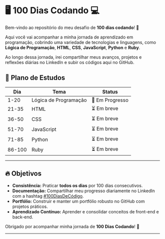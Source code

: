 # 🖥️ **100 Dias Codando** 💻

Bem-vindo ao repositório do meu desafio de **100 dias codando**! 🚀

Aqui você vai acompanhar a minha jornada de aprendizado em programação, cobrindo uma variedade de tecnologias e linguagens, como **Lógica de Programação**, **HTML**, **CSS**, **JavaScript**, **Python** e **Ruby**.

Ao longo dessa jornada, irei compartilhar meus avanços, projetos e reflexões diárias no LinkedIn e subir os códigos aqui no GitHub.

## 📅 **Plano de Estudos**

| Dia  | Tema                          | Status         |
|------|-------------------------------|----------------|
| 1-20 | Lógica de Programação         | 🚧 Em Progresso|
| 21-35| HTML                          | ⏳ Em breve    |
| 36-50| CSS                           | ⏳ Em breve    |
| 51-70| JavaScript                    | ⏳ Em breve    |
| 71-85| Python                        | ⏳ Em breve    |
| 86-100| Ruby                         | ⏳ Em breve    |

---

## 🔥 **Objetivos**

- **Consistência:** Praticar **todos os dias** por 100 dias consecutivos.
- **Documentação:** Compartilhar meu progresso diariamente no LinkedIn com a hashtag [#100DiasDeCódigo](https://www.linkedin.com/feed/hashtag/100diasdecodigo/).
- **Portfólio:** Construir e manter um portfólio robusto no GitHub com projetos práticos.
- **Aprendizado Contínuo:** Aprender e consolidar conceitos de front-end e back-end.


Obrigado por acompanhar minha jornada de **100 Dias Codando**! 🚀

---
